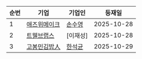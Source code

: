 | 순번 | 기업 | 기업인 | 등재일 |
|------|------|------|------|
| 1 | [애즈위메이크](https://ko.wikipedia.org/wiki/%EC%95%A0%EC%A6%88%EC%9C%84%EB%A9%94%EC%9D%B4%ED%81%AC) | [손수영](https://ko.wikipedia.org/wiki/%EC%86%90%EC%88%98%EC%98%81) | 2025-10-28 |
| 2 | [트웰브랩스](https://ko.wikipedia.org/wiki/%ED%8A%B8%EC%9B%B0%EB%B8%8C%EB%9E%A9%EC%8A%A4) | [이재성] | 2025-10-28 |
| 3 | [고봉민김밥人](https://ko.wikipedia.org/wiki/%EA%B3%A0%EB%B4%89%EB%AF%BC%EA%B9%80%EB%B0%A5%E4%BA%BA) | [한석균](https://ko.wikipedia.org/wiki/%ED%95%9C%EC%84%9D%EA%B7%A0) | 2025-10-29 |
